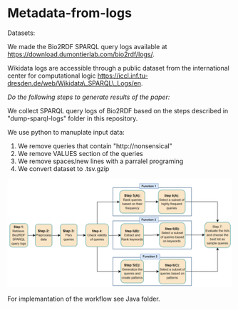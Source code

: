 # Metadata-from-logs

 
Datasets:

We made the Bio2RDF SPARQL query logs available at https://download.dumontierlab.com/bio2rdf/logs/.

Wikidata logs are accessible through a public dataset from the international center for computational logic https://iccl.inf.tu-dresden.de/web/Wikidata\_SPARQL\_Logs/en. 

*Do the following steps to generate results of the paper:*

We collect SPARQL query logs of Bio2RDF based on the steps described in "dump-sparql-logs" folder in this repository.

We use python to manuplate input data: 

1. We remove queries that contain "http://nonsensical" 
2. We remove VALUES section of the queries
3. We remove spaces/new lines with a parralel programing
4. We convert dataset to .tsv.gzip



![Workflow of the method is shown below:](https://github.com/marmhm/Metadata-from-logs/blob/main/workflow.png)

For implemantation of the workflow see Java folder. 

